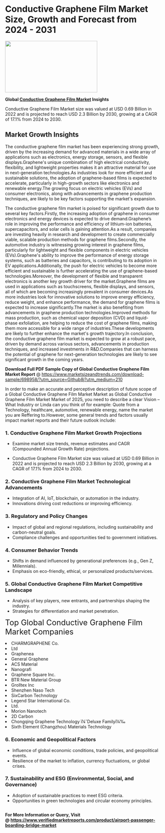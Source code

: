 <H1>Conductive Graphene Film Market Size, Growth and Forecast from 2024 - 2031</H1><img class="aligncenter size-medium wp-image-584254" src="https://thirdeyenews.in/wp-content/uploads/2024/09/Global-Market-Research-300x168.jpeg" alt="" width="300" height="168" /><p><strong>Global&nbsp;<a href="https://www.marketsizeandtrends.com/download-sample/698958/?utm_source=Github8j?utm_medium=210">Conductive Graphene Film Market</a> Insights</strong></p><p>Conductive Graphene Film Market size was valued at USD 0.69 Billion in 2022 and is projected to reach USD 2.3 Billion by 2030, growing at a CAGR of 17.1% from 2024 to 2030.</p><p><h2>Market Growth Insights</h2> <p>The conductive graphene film market has been experiencing strong growth, driven by the increasing demand for advanced materials in a wide array of applications such as electronics, energy storage, sensors, and flexible displays.Graphene's unique combination of high electrical conductivity, flexibility, and lightweight properties makes it an attractive material for use in next-generation technologies.As industries look for more efficient and sustainable solutions, the adoption of graphene-based films is expected to accelerate, particularly in high-growth sectors like electronics and renewable energy.The growing focus on electric vehicles (EVs) and consumer electronics, along with advancements in graphene production techniques, are likely to be key factors supporting the market's expansion.</p> <p>The conductive graphene film market is poised for significant growth due to several key factors.Firstly, the increasing adoption of graphene in consumer electronics and energy devices is expected to drive demand.Graphene’s role in improving the performance and efficiency of lithium-ion batteries, supercapacitors, and solar cells is gaining attention.As a result, companies are investing heavily in research and development to create commercially viable, scalable production methods for graphene films.Secondly, the automotive industry is witnessing growing interest in graphene films, particularly for lightweight and flexible components in electric vehicles (EVs).Graphene's ability to improve the performance of energy storage systems, such as batteries and capacitors, is contributing to its adoption in EV applications.Additionally, the push for electric vehicles to become more efficient and sustainable is further accelerating the use of graphene-based technologies.Moreover, the development of flexible and transparent electronics is another key growth driver for the market.Graphene films are used in applications such as touchscreens, flexible displays, and sensors, all of which are becoming increasingly prevalent in consumer devices.As more industries look for innovative solutions to improve energy efficiency, reduce weight, and enhance performance, the demand for graphene films is expected to increase significantly.The market is also benefiting from advancements in graphene production technologies.Improved methods for mass production, such as chemical vapor deposition (CVD) and liquid-phase exfoliation, are helping to reduce the cost of graphene films, making them more accessible for a wide range of industries.These developments are likely to further enhance the market's growth trajectory.In conclusion, the conductive graphene film market is expected to grow at a robust pace, driven by demand across various sectors, advancements in production techniques, and increased investments in R&D.Companies that can harness the potential of graphene for next-generation technologies are likely to see significant growth in the coming years.</p> <p><span class=""><strong>Download Full PDF Sample Copy of Global Conductive Graphene Film Market Report</strong> @ <a href="https://www.marketsizeandtrends.com/download-sample/698958/?utm_source=Github8j?utm_medium=210" target="_blank">https://www.marketsizeandtrends.com/download-sample/698958/?utm_source=Github8j?utm_medium=210</a></span></p><p>In order to make an accurate and perceptive description of future scope of a Global&nbsp;Conductive Graphene Film Market Market as Global&nbsp;Conductive Graphene Film Market Market of 2025, you need to describe a clear Vision &ndash; What Industry or Linda can you think of for example: Quote from a Technology, healthcare, automotive, renewable energy, name the market you are Reffering to.However, some general trends and factors usually impact market reports and their future outlook include:</p><h3>1.&nbsp;<strong>Conductive Graphene Film Market Growth Projections</strong></h3><ul><li>Examine market size trends, revenue estimates and CAGR (Compounded Annual Growth Rate) projections.</li><li><p>Conductive Graphene Film Market size was valued at USD 0.69 Billion in 2022 and is projected to reach USD 2.3 Billion by 2030, growing at a CAGR of 17.1% from 2024 to 2030.</p></li></ul><h3>2.&nbsp;<strong>Conductive Graphene Film Market Technological Advancements</strong></h3><ul><li>Integration of AI, IoT, blockchain, or automation in the industry.</li><li>Innovations driving cost reductions or improving efficiency.</li></ul><h3>3.&nbsp;<strong>Regulatory and Policy Changes</strong></h3><ul><li>Impact of global and regional regulations, including sustainability and carbon-neutral goals.</li><li>Compliance challenges and opportunities tied to government initiatives.</li></ul><h3>4.&nbsp;<strong>Consumer Behavior Trends</strong></h3><ul><li>Shifts in demand influenced by generational preferences (e.g., Gen Z, Millennials).</li><li>Emphasis on eco-friendly, ethical, or personalized products/services.</li></ul><h3>5.&nbsp;<strong>Global Conductive Graphene Film Market Competitive Landscape</strong></h3><ul><li>Analysis of key players, new entrants, and partnerships shaping the industry.</li><li>Strategies for differentiation and market penetration.</li></ul><p data-pm-slice="1 1 []"><span style="color: inherit; font-family: inherit; font-size: 25px;">Top Global Conductive Graphene Film Market Companies</span></p><div class="" data-test-id=""><p><li>CHARMGRAPHENE Co.</li><li> Ltd</li><li> Graphenea</li><li> General Graphene</li><li> ACS Material</li><li> Nanografi</li><li> Graphene Square Inc.</li><li> BTR New Material Group</li><li> Grolltex Inc</li><li> Shenzhen Naso Tech</li><li> SixCarbon Technology</li><li> Legend Star International Co.</li><li>Ltd.</li><li> Morion Nanotech</li><li> 2D Carbon</li><li> Chongqing Graphene Technology ï¼ˆDeluxe Familyï¼‰</li><li> Sixth Element (Changzhou) Materials Technology</li></p></div><h3>6.&nbsp;<strong>Economic and Geopolitical Factors</strong></h3><ul><li>Influence of global economic conditions, trade policies, and geopolitical events.</li><li>Resilience of the market to inflation, currency fluctuations, or global crises.</li></ul><h3>7.&nbsp;<strong>Sustainability and ESG (Environmental, Social, and Governance)</strong></h3><ul><li>Adoption of sustainable practices to meet ESG criteria.</li><li>Opportunities in green technologies and circular economy principles.</li></ul><h2><strong style="font-size: 14px;">For More Information or Query, Visit @&nbsp;</strong><a style="background-color: #ffffff; font-size: 14px;" href="https://www.marketsizeandtrends.com/report/conductive-graphene-film-market/" target="_blank">https://www.verifiedmarketreports.com/product/airport-passenger-boarding-bridge-market</a></h2>